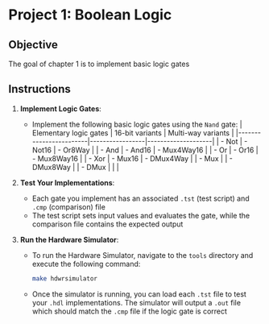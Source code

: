 # Project 1: Boolean Logic

## Objective
The goal of chapter 1 is to implement basic logic gates

## Instructions
1. **Implement Logic Gates**: 
   - Implement the following basic logic gates using the `Nand` gate:
      | Elementary logic gates | 16-bit variants | Multi-way variants |
      |------------------------|-----------------|--------------------|
      | - Not                  | - Not16         | - Or8Way           |
      | - And                  | - And16         | - Mux4Way16        |
      | - Or                   | - Or16          | - Mux8Way16        |
      | - Xor                  | - Mux16         | - DMux4Way         |
      | - Mux                  |                 | - DMux8Way         |
      | - DMux                 |                 |                    |

2. **Test Your Implementations**:
   - Each gate you implement has an associated `.tst` (test script) and `.cmp` (comparison) file
   - The test script sets input values and evaluates the gate, while the comparison file contains the expected output

3. **Run the Hardware Simulator**:
   - To run the Hardware Simulator, navigate to the `tools` directory and execute the following command:
     ```bash
     make hdwrsimulator
     ```
   - Once the simulator is running, you can load each `.tst` file to test your `.hdl` implementations. The simulator will output a `.out` file which should match the `.cmp` file if the logic gate is correct
